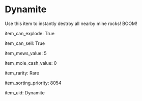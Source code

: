 # Dynamite

Use this item to instantly destroy all nearby mine rocks! BOOM!

item_can_explode: True

item_can_sell: True

item_mews_value: 5

item_mole_cash_value: 0

item_rarity: Rare

item_sorting_priority: 8054

item_uid: Dynamite